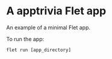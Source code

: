 # A apptrivia Flet app

An example of a minimal Flet app.

To run the app:

```
flet run [app_directory]
```